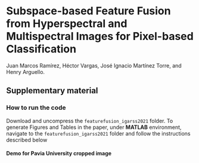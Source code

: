 # Subspace-based Feature Fusion from Hyperspectral and Multispectral Images for Pixel-based Classification

Juan Marcos Ramírez, Héctor Vargas, José Ignacio Martínez Torre, and Henry Arguello.

## Supplementary material

### How to run the code

Download and uncompress the `featurefusion_igarss2021` folder. To generate Figures and Tables in the paper, under **MATLAB** environment, navigate to the `featurefusion_igarss2021` folder and follow the instructions described below

#### Demo for Pavia University cropped image

